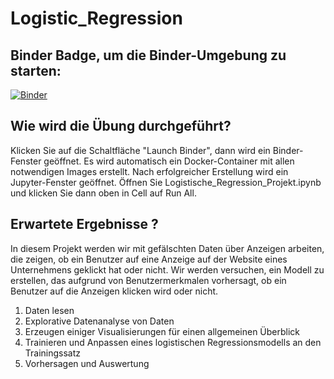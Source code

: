 # Logistic_Regression

## Binder Badge, um die Binder-Umgebung zu starten:
[![Binder](https://mybinder.org/badge_logo.svg)](https://mybinder.org/v2/gh/AdilSh99/Logistic_Regression/HEAD)

## Wie wird die Übung durchgeführt?
Klicken Sie auf die Schaltfläche "Launch Binder", dann wird ein Binder-Fenster geöffnet. Es wird automatisch ein Docker-Container mit allen notwendigen Images erstellt. Nach erfolgreicher Erstellung wird ein Jupyter-Fenster geöffnet. Öffnen Sie Logistische_Regression_Projekt.ipynb und klicken Sie dann oben in Cell auf Run All.

## Erwartete Ergebnisse ?
In diesem Projekt werden wir mit gefälschten Daten über Anzeigen arbeiten, die zeigen, ob ein Benutzer auf eine Anzeige auf der Website eines Unternehmens geklickt hat oder nicht. Wir werden versuchen, ein Modell zu erstellen, das aufgrund von Benutzermerkmalen vorhersagt, ob ein Benutzer auf die Anzeigen klicken wird oder nicht.

1. Daten lesen
2. Explorative Datenanalyse von Daten
3. Erzeugen einiger Visualisierungen für einen allgemeinen Überblick
4. Trainieren und Anpassen eines logistischen Regressionsmodells an den Trainingssatz
5. Vorhersagen und Auswertung
